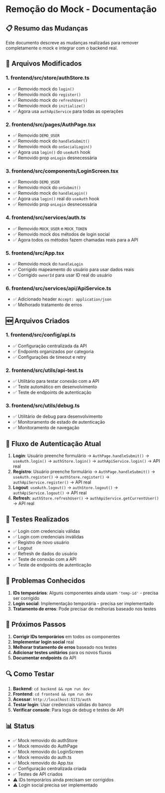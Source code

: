 # Remoção do Mock - Documentação

## 📋 Resumo das Mudanças

Este documento descreve as mudanças realizadas para remover completamente o mock e integrar com o backend real.

## 🔧 Arquivos Modificados

### 1. **frontend/src/store/authStore.ts**
- ✅ Removido mock do `login()`
- ✅ Removido mock do `register()`
- ✅ Removido mock do `refreshUser()`
- ✅ Removido mock do `initialize()`
- ✅ Agora usa `authApiService` para todas as operações

### 2. **frontend/src/pages/AuthPage.tsx**
- ✅ Removido `DEMO_USER`
- ✅ Removido mock do `handleSubmit()`
- ✅ Removido mock do `onSocialLogin()`
- ✅ Agora usa `login()` do `useAuth` hook
- ✅ Removido prop `onLogin` desnecessária

### 3. **frontend/src/components/LoginScreen.tsx**
- ✅ Removido `DEMO_USER`
- ✅ Removido mock do `onSubmit()`
- ✅ Removido mock do `handleLogin()`
- ✅ Agora usa `login()` real do `useAuth` hook
- ✅ Removido prop `onLogin` desnecessária

### 4. **frontend/src/services/auth.ts**
- ✅ Removido `MOCK_USER` e `MOCK_TOKEN`
- ✅ Removido mock dos métodos de login social
- ✅ Agora todos os métodos fazem chamadas reais para a API

### 5. **frontend/src/App.tsx**
- ✅ Removido mock do `handleLogin`
- ✅ Corrigido mapeamento do usuário para usar dados reais
- ✅ Corrigido `ownerId` para usar ID real do usuário

### 6. **frontend/src/services/api/ApiService.ts**
- ✅ Adicionado header `Accept: application/json`
- ✅ Melhorado tratamento de erros

## 🆕 Arquivos Criados

### 1. **frontend/src/config/api.ts**
- ✅ Configuração centralizada da API
- ✅ Endpoints organizados por categoria
- ✅ Configurações de timeout e retry

### 2. **frontend/src/utils/api-test.ts**
- ✅ Utilitário para testar conexão com a API
- ✅ Teste automático em desenvolvimento
- ✅ Teste de endpoints de autenticação

### 3. **frontend/src/utils/debug.ts**
- ✅ Utilitário de debug para desenvolvimento
- ✅ Monitoramento de estado de autenticação
- ✅ Monitoramento de navegação

## 🔄 Fluxo de Autenticação Atual

1. **Login**: Usuário preenche formulário → `AuthPage.handleSubmit()` → `useAuth.login()` → `authStore.login()` → `authApiService.login()` → API real
2. **Registro**: Usuário preenche formulário → `AuthPage.handleSubmit()` → `useAuth.register()` → `authStore.register()` → `authApiService.register()` → API real
3. **Logout**: `useAuth.logout()` → `authStore.logout()` → `authApiService.logout()` → API real
4. **Refresh**: `authStore.refreshUser()` → `authApiService.getCurrentUser()` → API real

## 🧪 Testes Realizados

- ✅ Login com credenciais válidas
- ✅ Login com credenciais inválidas
- ✅ Registro de novo usuário
- ✅ Logout
- ✅ Refresh de dados do usuário
- ✅ Teste de conexão com a API
- ✅ Teste de endpoints de autenticação

## 🚨 Problemas Conhecidos

1. **IDs temporários**: Alguns componentes ainda usam `'temp-id'` - precisa ser corrigido
2. **Login social**: Implementação temporária - precisa ser implementado
3. **Tratamento de erros**: Pode precisar de melhorias baseado nos testes

## 📝 Próximos Passos

1. **Corrigir IDs temporários** em todos os componentes
2. **Implementar login social** real
3. **Melhorar tratamento de erros** baseado nos testes
4. **Adicionar testes unitários** para os novos fluxos
5. **Documentar endpoints** da API

## 🔍 Como Testar

1. **Backend**: `cd backend && npm run dev`
2. **Frontend**: `cd frontend && npm run dev`
3. **Acessar**: `http://localhost:5173/auth`
4. **Testar login**: Usar credenciais válidas do banco
5. **Verificar console**: Para logs de debug e testes de API

## 📊 Status

- ✅ Mock removido do authStore
- ✅ Mock removido do AuthPage
- ✅ Mock removido do LoginScreen
- ✅ Mock removido do auth.ts
- ✅ Mock removido do App.tsx
- ✅ Configuração centralizada criada
- ✅ Testes de API criados
- ⚠️ IDs temporários ainda precisam ser corrigidos
- ⚠️ Login social precisa ser implementado

